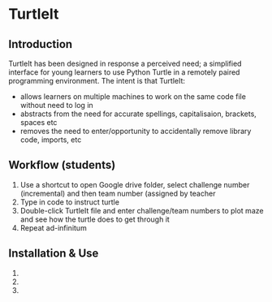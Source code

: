# TurtleIt

## Introduction
TurtleIt has been designed in response a perceived need; a simplified interface for young learners to use Python Turtle in a remotely paired programming environment. The intent is that TurtleIt:
- allows learners on multiple machines to work on the same code file without need to log in
- abstracts from the need for accurate spellings, capitalisaion, brackets, spaces etc
- removes the need to enter/opportunity to accidentally remove library code, imports, etc

## Workflow (students)
1. Use a shortcut to open Google drive folder, select challenge number (incremental) and then team number (assigned by teacher
2. Type in code to instruct turtle
3. Double-click TurtleIt file and enter challenge/team numbers to plot maze and see how the turtle does to get through it
4. Repeat ad-infinitum

## Installation & Use
1. 
2. 
3. 
